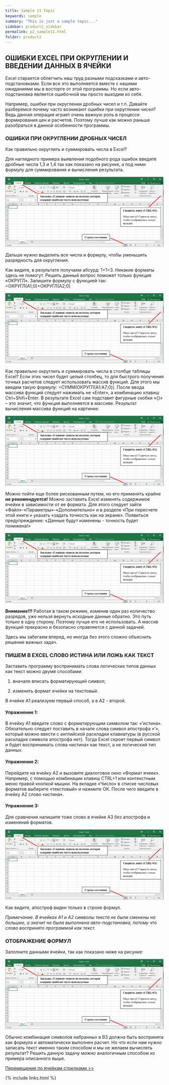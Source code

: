 ```yaml
---
title: Sample 11 Topic
keywords: sample
summary: "This is just a sample topic..."
sidebar: product2_sidebar
permalink: p2_sample11.html
folder: product2
---
```


## ОШИБКИ EXCEL ПРИ ОКРУГЛЕНИИ И ВВЕДЕНИИ ДАННЫХ В ЯЧЕЙКИ

Excel старается облегчить наш труд разными подсказками и авто-подстановками. Если все это выполняется вместе с нашими ожиданиями мы в восторге от этой программы. Но если авто-подстановка является ошибочной мы просто выходим из себя.

Например, ошибки при округлении дробных чисел и т.п. Давайте разберемся почему часто возникают ошибки при округлении чисел? Ведь данная операция играет очень важную роль в процессе формирования цен и расчетов. Поэтому лучше как можно раньше разобраться в данной особенности программы.

### ОШИБКИ ПРИ ОКРУГЛЕНИИ ДРОБНЫХ ЧИСЕЛ

Как правильно округлить и суммировать числа в Excel?

Для наглядного примера выявления подобного рода ошибок введите дробные числа 1,3 и 1,4 так как показано на рисунке, а под ними формулу для суммирования и вычисления результата.

![картинка](/images/img11.png)

Дальше нужно выделить все числа и формулу, чтобы уменьшить разрядность для округления.

Как видите, в результате получаем абсурд: 1+1=3. Никакие форматы здесь не помогут. Решить данный вопрос поможет только функция «ОКРУГЛ». Запишите формулу с функцией так: =ОКРУГЛ(A1;0)+ОКРУГЛ(A2;0)

![картинка](/images/img11.png)

Как правильно округлить и суммировать числа в столбце таблицы Excel? Если этих чисел будет целый столбец, то для быстрого получения точных расчетов следует использовать массив функций. Для этого мы введем такую формулу: =СУММ(ОКРУГЛ(A1:A7;0)). После ввода массива функций следует нажимать не «Enter», а комбинацию клавиш Ctrl+Shifi+Enter. В результате Excel сам подставит фигурные скобки «{}» – это значит, что функция выполняется в массиве. Результат вычисления массива функций на картинке:

![картинка](/images/img11.png)

Можно пойти еще более рискованным путем, но его применять крайне **не рекомендуется!** Можно заставить Excel изменять содержимое ячейки в зависимости от ее формата. Для этого следует зайти «Файл»-«Параметры»-«Дополнительно» и в разделе «При пересчете этой книги:» указать «задать точность как на экране». Появиться предупреждение: «Данные будут изменены - точность будет понижена!»

![картинка](/images/img11.png)

**Внимание!!!** Работая в таком режиме, изменив один раз количество разрядов, уже нельзя вернуть исходные данные обратно. Это путь только в одну сторону. Поэтому лучше его не использовать. А массив функций прекрасно и безопасно справляется с данной задачей.

Здесь мы забегаем вперед, но иногда без этого сложно объяснить решение важных задач.

### ПИШЕМ В EXCEL СЛОВО ИСТИНА ИЛИ ЛОЖЬ КАК ТЕКСТ

Заставить программу воспринимать слова логических типов данных как текст можно двумя способами:

1. вначале вписать форматирующий символ;

2. изменить формат ячейки на текстовый.

В ячейке А1 реализуем первый способ, а в А2 – второй.

#### Упражнение 1: 

В ячейку А1 введите слово с форматирующим символом так: «’истина». Обязательно следует поставить в начале слова символ апострофа «’», который можно ввести с английской раскладки клавиатуры (в русской раскладке символа апострофа нет). Тогда Excel скроет первый символ и будет воспринимать слова «истина» как текст, а не логический тип данных.

#### Упражнение 2: 

Перейдите на ячейку А2 и вызовите диалоговое окно «Формат ячеек». Например, с помощью комбинации клавиш CTRL+1 или контекстным меню правой кнопкой мышки. На вкладке «Число» в списке числовых форматов выберите «текстовый» и нажмите ОК. После чего введите в ячейку А2 слово «истина».

#### Упражнение 3: 

Для сравнения напишите тоже слово в ячейке А3 без апострофа и изменений форматов.

![картинка](/images/img11.png)

Как видите, апостроф виден только в строке формул.

_Примечание. В ячейках А1 и А2 символы текста не были сменены на большие, а значит не была выполнена авто-подстановка, потому что слово воспринято программой как текст._

### ОТОБРАЖЕНИЕ ФОРМУЛ

Заполните данными ячейки, так как показано ниже на рисунке:

![картинка](/images/img11.png)

Обычно комбинация символов набранных в B3 должна быть воспринята как формула и автоматически выполнен расчет. Но что если нам нужно записать текст именно таким способом и мы не желаем вычислять результат? Решить данную задачу можно аналогичным способом из примера описанного выше.

[Перемещение по ячейкам стрелками >>](p2_sample12.html)

{% include links.html %}
